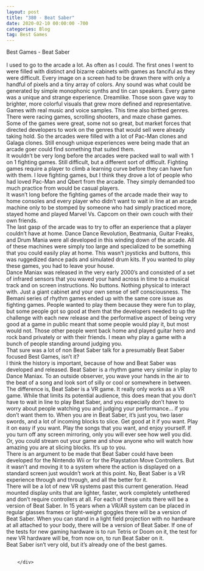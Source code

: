 ```yaml
---
layout: post
title: "380 - Beat Saber"
date: 2020-02-10 00:00:00 -700
categories: Blog
tag: Best Games
---
```


<div class="blog-content">
				<div class="paragraph"><span><span>Best Games - Beat Saber</span></span><br><span></span><br><span><span>I used to go to the arcade a lot. As often as I could. The first ones I went to were filled with distinct and bizarre cabinets with games as fanciful as they were difficult. Every image on a screen had to be drawn there with only a handful of pixels and a tiny array of colors. Any sound was what could be generated by simple monophonic synths and tin can speakers. Every game was a unique and strange experience. Dreamlike. Those soon gave way to brighter, more colorful visuals that grew more defined and representative. Games with real music and voice samples. This time also birthed genres. There were racing games, scrolling shooters, and maze chase games. Some of the games were great, some not so great, but market forces that directed developers to work on the genres that would sell were already taking hold. So the arcades were filled with a lot of Pac-Man clones and Galaga clones. Still enough unique experiences were being made that an arcade goer could find something that suited them.</span></span><br><span></span><span><span>It wouldn&rsquo;t be very long before the arcades were packed wall to wall with 1 on 1 fighting games. Still difficult, but a different sort of difficult. Fighting games require a player to climb a learning curve before they can have fun with them. I love fighting games, but I think they drove a lot of people who had loved Pac-Man and Qbert from the arcade. They simply demanded too much practice from would be casual players.</span></span><br><span></span><span><span>It wasn&rsquo;t long before the fighting games of the arcade made their way to home consoles and every player who didn&rsquo;t want to wait in line at an arcade machine only to be stomped by someone who had simply practiced more, stayed home and played Marvel Vs. Capcom on their own couch with their own friends.</span></span><br><span></span><span><span>The last gasp of the arcade was to try to offer an experience that a player couldn&rsquo;t have at home. Dance Dance Revolution, Beatmania, Guitar Freaks, and Drum Mania were all developed in this winding down of the arcade. All of these machines were simply too large and specialized to be something that you could easily play at home. This wasn&rsquo;t joysticks and buttons, this was ruggedized dance pads and simulated drum kits. If you wanted to play these games, you had to leave your house.&nbsp;</span></span><br><span></span><span><span>Dance Maniax was released in the very early 2000&rsquo;s and consisted of a set of infrared sensors that you waved your hand across in time to a musical track and on screen instructions. No buttons. Nothing physical to interact with. Just a giant cabinet and your own sense of self consciousness. The Bemani series of rhythm games ended up with the same core issue as fighting games. People wanted to play them because they were fun to play, but some people got so good at them that the developers needed to up the challenge with each new release and the performative aspect of being very good at a game in public meant that some people would play it, but most would not. Those other people went back home and played guitar hero and rock band privately or with their friends. I mean why play a game with a bunch of people standing around judging you.&nbsp;</span></span><br><span></span><span><span>That sure was a lot of non Beat Saber talk for a presumably Beat Saber focused Best Games, isn&rsquo;t it?</span></span><br><span></span><span><span>I think the history is important, because of how and Beat Saber was developed and released. Beat Saber is a rhythm game very similar in play to Dance Maniax. To an outside observer, you wave your hands in the air to the beat of a song and look sort of silly or cool or somewhere in between. The difference is, Beat Saber is a VR game. It really only works as a VR game. While that limits its potential audience, this does mean that you don&rsquo;t have to wait in line to play Beat Saber, and you especially don&rsquo;t have to worry about people watching you and judging your performance&hellip; if you don&rsquo;t want them to. When you are in Beat Saber, it&rsquo;s just you, two laser swords, and a lot of incoming blocks to slice. Get good at it if you want. Play it on easy if you want. Play the songs that you want, and enjoy yourself. If you turn off any screen mirroring, only you will ever see how well you did. Or, you could stream out your game and show anyone who will watch how amazing you are at slicing blocks. It&rsquo;s up to you.&nbsp;</span></span><br><span></span><span><span>There is an argument to be made that Beat Saber could have been developed for the Nintendo Wii or for the Playstation Move Controllers. But it wasn&rsquo;t and moving it to a system where the action is displayed on a standard screen just wouldn&rsquo;t work at this point. No, Beat Saber is a VR experience through and through, and all the better for it.</span></span><br><span></span><span><span>There will be a lot of new VR systems past this current generation. Head mounted display units that are lighter, faster, work completely untethered and don&rsquo;t require controllers at all. For each of these units there will be a version of Beat Saber. In 15 years when a VR/AR system can be placed in regular glasses frames or light-weight goggles there will be a version of Beat Saber. When you can stand in a light field projection with no hardware at all attached to your body, there will be a version of Beat Saber. If one of the tests for new gaming hardware is to run Tetris or Doom on it, the test for new VR hardware will be, from now on, to run Beat Saber on it.</span></span><br><span></span><span><span>Beat Saber isn&rsquo;t very old, but it&rsquo;s already one of the best games.</span></span><br><span></span><br></div>

		</div>
        